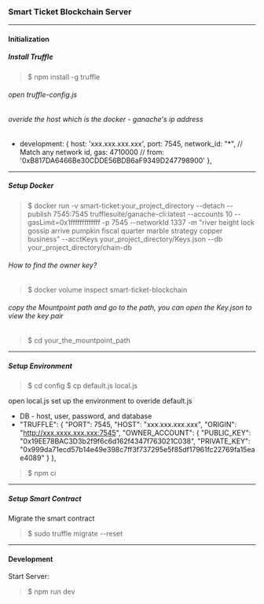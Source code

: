 ### Smart Ticket Blockchain Server

------------


#### Initialization
##### Install Truffle
> $ npm install -g truffle

###### open truffle-config.js
###### overide the host which is the docker - ganache's ip address
 - development: {
      host: 'xxx.xxx.xxx.xxx',
      port: 7545,
      network_id: "*", // Match any network id,
      gas: 4710000
      // from: '0xB817DA6466Be30CDDE56BDB6aF9349D247798900'
    },


------------


##### Setup Docker
> $ docker run -v smart-ticket:your_project_directory --detach --publish 7545:7545  trufflesuite/ganache-cli:latest --accounts 10 --gasLimit=0x1fffffffffffff -p 7545 --networkId 1337 -m "river height lock gossip arrive pumpkin fiscal quarter marble strategy copper business" --acctKeys your_project_directory/Keys.json --db your_project_directory/chain-db

###### How to find the owner key?
> $  docker volume inspect smart-ticket-blockchain

###### copy the Mountpoint path and go to the path, you can open the Key.json to view the key pair
> $ cd your_the_mountpoint_path

------------


##### Setup Environment
> $ cd config
> $ cp default.js local.js

open local.js set up the environment to overide default.js

- DB - host, user, password, and database
- "TRUFFLE": {
    "PORT": 7545,
    "HOST": "xxx.xxx.xxx.xxx",
    "ORIGIN": "http://xxx.xxxx.xxx.xxx:7545",
    "OWNER_ACCOUNT": { 
     "PUBLIC_KEY": "0x19EE78BAC3D3b2f9f6c6d162f4347f763021C038", 
     "PRIVATE_KEY": "0x999da71ecd57b14e49e398c7ff3f737295e5f85df17961fc22769fa15eae4089"
    }
  },

> $ npm ci

------------

##### Setup Smart Contract
Migrate the smart contract

> $ sudo truffle migrate --reset

------------


#### Development

Start Server:

> $ npm run dev

